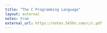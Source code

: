 ```yaml
---
title: "The C Programming Language"
layout: external
notes: true
external_url: https://notes.543hn.com/c/c.pdf
---
```


